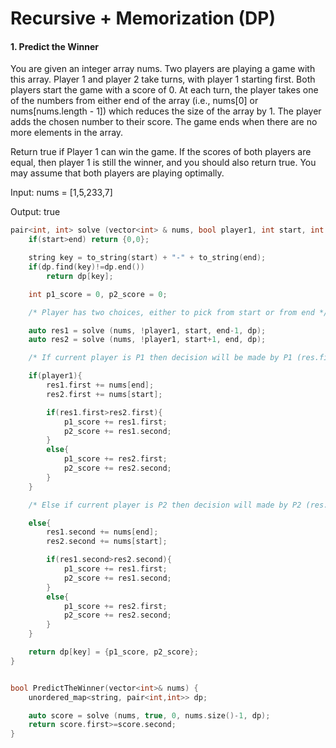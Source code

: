 # Recursive + Memorization (DP)

#### 1. Predict the Winner
You are given an integer array nums. Two players are playing a game with this array. Player 1 and player 2 take turns, with player 1 starting first. Both players start the game with a score of 0. At each turn, the player takes one of the numbers from either end of the array (i.e., nums[0] or nums[nums.length - 1]) which reduces the size of the array by 1. The player adds the chosen number to their score. The game ends when there are no more elements in the array.

Return true if Player 1 can win the game. If the scores of both players are equal, then player 1 is still the winner, and you should also return true. You may assume that both players are playing optimally.

Input: nums = [1,5,233,7]

Output: true

```cpp
pair<int, int> solve (vector<int> & nums, bool player1, int start, int end, unordered_map<string, pair<int,int>> & dp){
    if(start>end) return {0,0};

    string key = to_string(start) + "-" + to_string(end);
    if(dp.find(key)!=dp.end())
        return dp[key];

    int p1_score = 0, p2_score = 0;

    /* Player has two choices, either to pick from start or from end */

    auto res1 = solve (nums, !player1, start, end-1, dp);
    auto res2 = solve (nums, !player1, start+1, end, dp);

    /* If current player is P1 then decision will be made by P1 (res.first) */

    if(player1){
        res1.first += nums[end];
        res2.first += nums[start];

        if(res1.first>res2.first){
            p1_score += res1.first;
            p2_score += res1.second;
        }
        else{
            p1_score += res2.first;
            p2_score += res2.second;
        }            
    }

    /* Else if current player is P2 then decision will made by P2 (res.second) */

    else{
        res1.second += nums[end];
        res2.second += nums[start];

        if(res1.second>res2.second){
            p1_score += res1.first;
            p2_score += res1.second;
        }
        else{
            p1_score += res2.first;
            p2_score += res2.second;
        }
    }

    return dp[key] = {p1_score, p2_score};
}


bool PredictTheWinner(vector<int>& nums) {
    unordered_map<string, pair<int,int>> dp;

    auto score = solve (nums, true, 0, nums.size()-1, dp);
    return score.first>=score.second;
}
```
